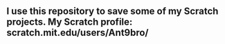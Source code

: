 I use this repository to save some of my Scratch projects.
My Scratch profile: scratch.mit.edu/users/Ant9bro/
---------------------------------------------------------
